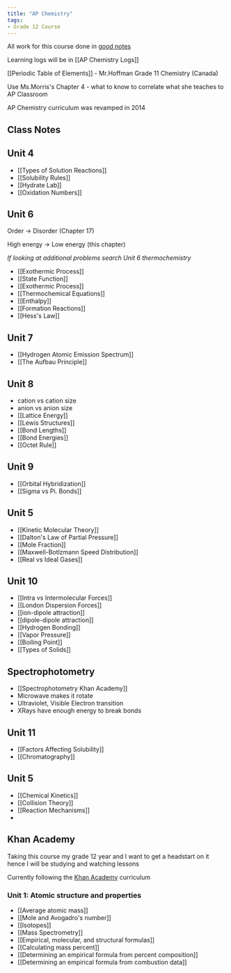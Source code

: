 ```yaml
---
title: "AP Chemistry"
tags:
- Grade 12 Course
---
```

All work for this course done in [good notes](https://share.goodnotes.com/s/4Z8Qq60OLNiNoMtlv7w4bU)

Learning logs will be in [[AP Chemistry Logs]]

[[Periodic Table of Elements]] - Mr.Hoffman Grade 11 Chemistry (Canada)

Use Ms.Morris's Chapter 4 - what to know to correlate what she teaches to AP Classroom

AP Chemistry curriculum was revamped in 2014

## Class Notes
## Unit 4

-  [[Types of Solution Reactions]]
- [[Solubility Rules]]
- [[Hydrate Lab]]
- [[Oxidation Numbers]]

## Unit 6

Order -> Disorder (Chapter 17)

High energy -> Low energy (this chapter)

*If looking at additional problems search Unit 6 thermochemistry*

- [[Exothermic Process]]
- [[State Function]]
- [[Exothermic Process]]
- [[Thermochemical Equations]]
- [[Enthalpy]]
- [[Formation Reactions]]
- [[Hess's Law]]

## Unit 7

- [[Hydrogen Atomic Emission Spectrum]]
- [[The Aufbau Principle]]

## Unit 8

- cation vs cation size
- anion vs anion size
- [[Lattice Energy]]
- [[Lewis Structures]]
- [[Bond Lengths]]
- [[Bond Energies]]
- [[Octet Rule]]

## Unit 9

- [[Orbital Hybridization]]
- [[Sigma vs Pi. Bonds]]

## Unit 5

- [[Kinetic Molecular Theory]]
- [[Dalton's Law of Partial Pressure]]
- [[Mole Fraction]]
- [[Maxwell-Botlzmann Speed Distribution]]
- [[Real vs Ideal Gases]]

## Unit 10

- [[Intra vs Intermolecular Forces]]
- [[London Dispersion Forces]]
- [[ion-dipole attraction]]
- [[dipole-dipole attraction]]
- [[Hydrogen Bonding]]
- [[Vapor Pressure]]
- [[Boiling Point]]
- [[Types of Solids]]


## Spectrophotometry

- [[Spectrophotometry Khan Academy]]
- Microwave makes it rotate
- Ultraviolet, Visible Electron transition
- XRays have enough energy to break bonds

## Unit 11
- [[Factors Affecting Solubility]]
- [[Chromatography]]

## Unit 5

- [[Chemical Kinetics]]
- [[Collision Theory]]
- [[Reaction Mechanisms]]
- 
## Khan Academy

Taking this course my grade 12 year and I want to get a headstart on it hence I will be studying and watching lessons

Currently following the [Khan Academy](https://www.khanacademy.org/science/ap-chemistry-beta) curriculum
### Unit 1: Atomic structure and properties

- [[Average atomic mass]]
- [[Mole and Avogadro's number]]
- [[Isotopes]]
- [[Mass Spectrometry]]
- [[Empirical, molecular, and structural formulas]]
- [[Calculating mass percent]]
- [[Determining an empirical formula from percent composition]]
- [[Determining an empirical formula from combustion data]]

